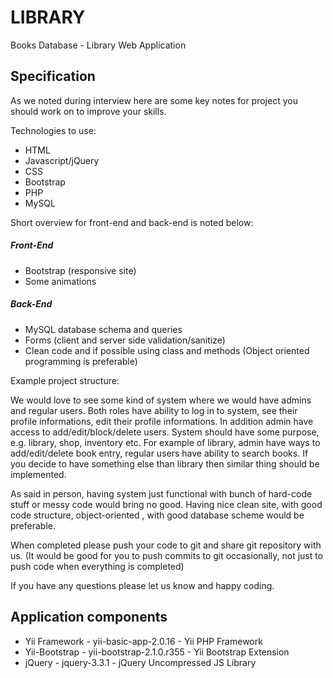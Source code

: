 # LIBRARY
Books Database - Library Web Application

Specification
-------------
As we noted during interview here are some key notes for project you should work on to improve your skills.

Technologies to use:
- HTML
- Javascript/jQuery
- CSS
- Bootstrap
- PHP
- MySQL

Short overview for front-end and back-end is noted below:
##### Front-End
 - Bootstrap (responsive site)
 - Some animations
##### Back-End
 - MySQL database schema and queries
 - Forms (client and server side validation/sanitize)
 - Clean code and if possible using class and methods (Object oriented programming is preferable)

Example project structure:

We would love to see some kind of system where we would have admins and regular users. Both roles have ability to log in to system, see their profile informations, edit their profile informations.
In addition admin have access to add/edit/block/delete users.
System should have some purpose, e.g. library, shop, inventory etc.
For example of library, admin have ways to add/edit/delete book entry, regular users have ability to search books. If you decide to have something else than library then similar thing should be implemented.

As said in person, having system just functional with bunch of hard-code stuff or messy code would bring no good. Having nice clean site, with good code structure, object-oriented , with good database scheme would be preferable.

When completed please push your code to git and share git repository with us. (It would be good for you to push commits to git occasionally, not just to push code when everything is completed)

If you have any questions please let us know and happy coding.

Application components
----------------------
-	Yii Framework	- yii-basic-app-2.0.16		- Yii PHP Framework
-	Yii-Bootstrap	- yii-bootstrap-2.1.0.r355	- Yii Bootstrap Extension
-	jQuery		 	- jquery-3.3.1				- jQuery Uncompressed JS Library
